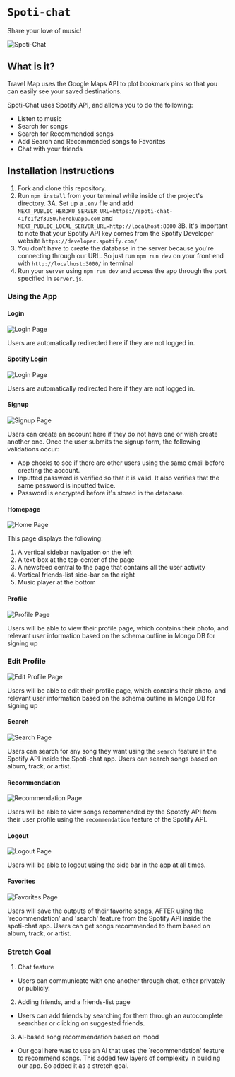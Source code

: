 # `Spoti-chat`

Share your love of music!

![Spoti-Chat](./images/logo.png)

## What is it?

Travel Map uses the Google Maps API to plot bookmark pins so that you can easily see your saved destinations.

Spoti-Chat uses Spotify API, and allows you to do the following:

- Listen to music
- Search for songs
- Search for Recommended songs
- Add Search and Recommended songs to Favorites
- Chat with your friends

## Installation Instructions

1. Fork and clone this repository.
2. Run `npm install` from your terminal while inside of the project's directory.
   3A. Set up a `.env` file and add `NEXT_PUBLIC_HEROKU_SERVER_URL=https://spoti-chat-41fc1f2f3950.herokuapp.com` and `NEXT_PUBLIC_LOCAL_SERVER_URL=http://localhost:8000`
   3B. It's important to note that your Spotify API key comes from the Spotify Developer website `https://developer.spotify.com/`
3. You don't have to create the database in the server because you're connecting through our URL. So just run `npm run dev` on your front end with `http://localhost:3000/` in terminal
4. Run your server using `npm run dev` and access the app through the port specified in `server.js`.

### Using the App

#### Login

![Login Page](.png)

Users are automatically redirected here if they are not logged in.

#### Spotify Login

![Login Page](.png)

Users are automatically redirected here if they are not logged in.

#### Signup

![Signup Page](.png)

Users can create an account here if they do not have one or wish create another one. Once the user submits the signup form, the following validations occur:

- App checks to see if there are other users using the same email before creating the account.
- Inputted password is verified so that it is valid. It also verifies that the same password is inputted twice.
- Password is encrypted before it's stored in the database.

#### Homepage

![Home Page](.png)

This page displays the following:

1. A vertical sidebar navigation on the left
2. A text-box at the top-center of the page
3. A newsfeed central to the page that contains all the user activity
4. Vertical friends-list side-bar on the right
5. Music player at the bottom

#### Profile

![Profile Page](.png)

Users will be able to view their profile page, which contains their photo, and relevant user information based on the schema outline in Mongo DB for signing up

### Edit Profile

![Edit Profile Page](.png)

Users will be able to edit their profile page, which contains their photo, and relevant user information based on the schema outline in Mongo DB for signing up

#### Search

![Search Page](.png)

Users can search for any song they want using the `search` feature in the Spotify API inside the Spoti-chat app. Users can search songs based on album, track, or artist.

#### Recommendation

![Recommendation Page](.png)

Users will be able to view songs recommended by the Spotofy API from their user profile using the `recommendation` feature of the Spotify API.

#### Logout

![Logout Page](.png)

Users will be able to logout using the side bar in the app at all times.

#### Favorites

![Favorites Page](.png)

Users will save the outputs of their favorite songs, AFTER using the 'recommendation' and 'search' feature from the Spotify API inside the spoti-chat app. Users can get songs recommended to them based on album, track, or artist.

### Stretch Goal

1. Chat feature

- Users can communicate with one another through chat, either privately or publicly.

2. Adding friends, and a friends-list page

- Users can add friends by searching for them through an autocomplete searchbar or clicking on suggested friends.

3. AI-based song recommendation based on mood

- Our goal here was to use an AI that uses the `recommendation' feature to recommend songs. This added few layers of complexity in building our app. So added it as a stretch goal.
